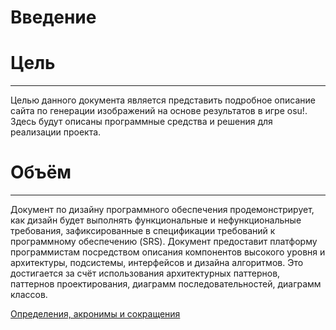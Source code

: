 # Введение

# **Цель**

---

Целью данного документа является представить подробное описание сайта по генерации изображений на основе результатов в игре osu!. Здесь будут описаны программные средства и решения для реализации проекта.

# **Объём**

---

Документ по дизайну программного обеспечения продемонстрирует, как дизайн будет выполнять функциональные и нефункциональные требования, зафиксированные в спецификации требований к программному обеспечению (SRS). Документ предоставит платформу программистам посредством описания компонентов высокого уровня и архитектуры, подсистемы, интерфейсов и дизайна алгоритмов. Это достигается за счёт использования архитектурных паттернов, паттернов проектирования, диаграмм последовательностей, диаграмм классов.

[Определения, акронимы и сокращения](%D0%92%D0%B2%D0%B5%D0%B4%D0%B5%D0%BD%D0%B8%D0%B5%201694bd5e91de4e7c8cce16feed9a4e2b/%D0%9E%D0%BF%D1%80%D0%B5%D0%B4%D0%B5%D0%BB%D0%B5%D0%BD%D0%B8%D1%8F,%20%D0%B0%D0%BA%D1%80%D0%BE%D0%BD%D0%B8%D0%BC%D1%8B%20%D0%B8%20%D1%81%D0%BE%D0%BA%D1%80%D0%B0%D1%89%D0%B5%D0%BD%D0%B8%D1%8F%20bb3ae083c6f146ed89e323e8a515f56d.csv)